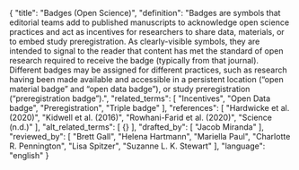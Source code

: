 {
  "title": "Badges (Open Science)",
  "definition": "Badges are symbols that editorial teams add to published manuscripts to acknowledge open science practices and act as incentives for researchers to share data, materials, or to embed study preregistration. As clearly-visible symbols, they are intended to signal to the reader that content has met the standard of open research required to receive the badge (typically from that journal). Different badges may be assigned for different practices, such as research having been made available and accessible in a persistent location (“open material badge” and “open data badge”), or study preregistration (“preregistration badge”).",
  "related_terms": [
    "Incentives",
    "Open Data badge",
    "Preregistration",
    "Triple badge"
  ],
  "references": [
    "Hardwicke et al. (2020)",
    "Kidwell et al. (2016)",
    "Rowhani-Farid et al. (2020)",
    "Science (n.d.)"
  ],
  "alt_related_terms": [
    {}
  ],
  "drafted_by": [
    "Jacob Miranda"
  ],
  "reviewed_by": [
    "Brett Gall",
    "Helena Hartmann",
    "Mariella Paul",
    "Charlotte R. Pennington",
    "Lisa Spitzer",
    "Suzanne L. K. Stewart"
  ],
  "language": "english"
}
